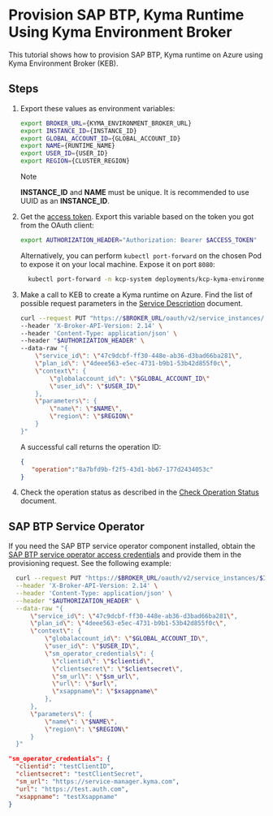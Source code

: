 # Provision SAP BTP, Kyma Runtime Using Kyma Environment Broker

This tutorial shows how to provision SAP BTP, Kyma runtime on Azure using Kyma Environment Broker (KEB).

## Steps

1. Export these values as environment variables:

   ```bash
   export BROKER_URL={KYMA_ENVIRONMENT_BROKER_URL}
   export INSTANCE_ID={INSTANCE_ID}
   export GLOBAL_ACCOUNT_ID={GLOBAL_ACCOUNT_ID}
   export NAME={RUNTIME_NAME}
   export USER_ID={USER_ID}
   export REGION={CLUSTER_REGION}
   ```

   > [!NOTE]
   > **INSTANCE_ID** and **NAME** must be unique. It is recommended to use UUID as an **INSTANCE_ID**.

2. Get the [access token](../contributor/01-10-authorization.md#get-the-access-token). Export this variable based on the token you got from the OAuth client:

   ```bash
   export AUTHORIZATION_HEADER="Authorization: Bearer $ACCESS_TOKEN"
   ```  

     Alternatively, you can perform `kubectl port-forward` on the chosen Pod to expose it on your local machine. Expose it on port `8080`:  

   ```bash
     kubectl port-forward -n kcp-system deployments/kcp-kyma-environment-broker 8080
   ```

3. Make a call to KEB to create a Kyma runtime on Azure. Find the list of possible request parameters in the [Service Description](03-10-service-description.md) document.

   ```bash
   curl --request PUT "https://$BROKER_URL/oauth/v2/service_instances/$INSTANCE_ID?accepts_incomplete=true" \
   --header 'X-Broker-API-Version: 2.14' \
   --header 'Content-Type: application/json' \
   --header "$AUTHORIZATION_HEADER" \
   --data-raw "{
       \"service_id\": \"47c9dcbf-ff30-448e-ab36-d3bad66ba281\",
       \"plan_id\": \"4deee563-e5ec-4731-b9b1-53b42d855f0c\",
       \"context\": {
           \"globalaccount_id\": \"$GLOBAL_ACCOUNT_ID\"
           \"user_id\": \"$USER_ID\"
       },
       \"parameters\": {
           \"name\": \"$NAME\",
           \"region\": \"$REGION\"
       }
   }"
   ```

   A successful call returns the operation ID:

    ```json
   {
       "operation":"8a7bfd9b-f2f5-43d1-bb67-177d2434053c"
   }
   ```  

4. Check the operation status as described in the [Check Operation Status](05-30-operation-status.md) document.

## SAP BTP Service Operator

If you need the SAP BTP service operator component installed, obtain the [SAP BTP service operator access credentials](https://github.com/SAP/sap-btp-service-operator/blob/v0.2.5/README.md#setup) and provide them in the provisioning request. See the following example:

 ```bash
   curl --request PUT "https://$BROKER_URL/oauth/v2/service_instances/$INSTANCE_ID?accepts_incomplete=true" \
   --header 'X-Broker-API-Version: 2.14' \
   --header 'Content-Type: application/json' \
   --header "$AUTHORIZATION_HEADER" \
   --data-raw "{
       \"service_id\": \"47c9dcbf-ff30-448e-ab36-d3bad66ba281\",
       \"plan_id\": \"4deee563-e5ec-4731-b9b1-53b42d855f0c\",
       \"context\": {
           \"globalaccount_id\": \"$GLOBAL_ACCOUNT_ID\",
           \"user_id\": \"$USER_ID\",
           \"sm_operator_credentials\": {
             \"clientid\": \"$clientid\",
             \"clientsecret\": \"$clientsecret\",
             \"sm_url\": \"$sm_url\",
             \"url\": \"$url\",
             \"xsappname\": \"$xsappname\"
		   },
       },
       \"parameters\": {
           \"name\": \"$NAME\",
           \"region\": \"$REGION\"
       }
   }"
   ```

```json
"sm_operator_credentials": {
  "clientid": "testClientID",
  "clientsecret": "testClientSecret",
  "sm_url": "https://service-manager.kyma.com",
  "url": "https://test.auth.com",
  "xsappname": "testXsappname"
}
```
